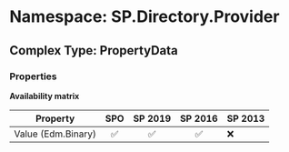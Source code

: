 # Namespace: SP.Directory.Provider

## Complex Type: PropertyData

### Properties

**Availability matrix**

Property | SPO | SP 2019 | SP 2016 | SP 2013
----------|:---:|:-------:|:-------:|:-------
Value (Edm.Binary) | ✅ | ✅ | ✅ | ❌